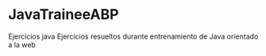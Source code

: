 # JavaTraineeABP
Ejercicios java 
Ejercicios resueltos durante entrenamiento de Java orientado a la web
